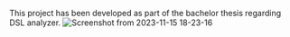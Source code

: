 This project has been developed as part of the bachelor thesis regarding DSL analyzer.
![Screenshot from 2023-11-15 18-23-16](https://github.com/DavidHala123/Bakalarska_prace-DSL_Analyzer/assets/78861269/fd95d182-c7a6-49c4-b773-070123433f7b)
